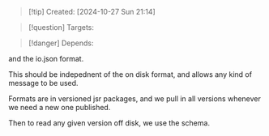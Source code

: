 
>[!tip] Created: [2024-10-27 Sun 21:14]

>[!question] Targets: 

>[!danger] Depends: 

and the io.json format.

This should be indepednent of the on disk format, and allows any kind of message to be used.

Formats are in versioned jsr packages, and we pull in all versions whenever we need a new one published.

Then to read any given version off disk, we use the schema.